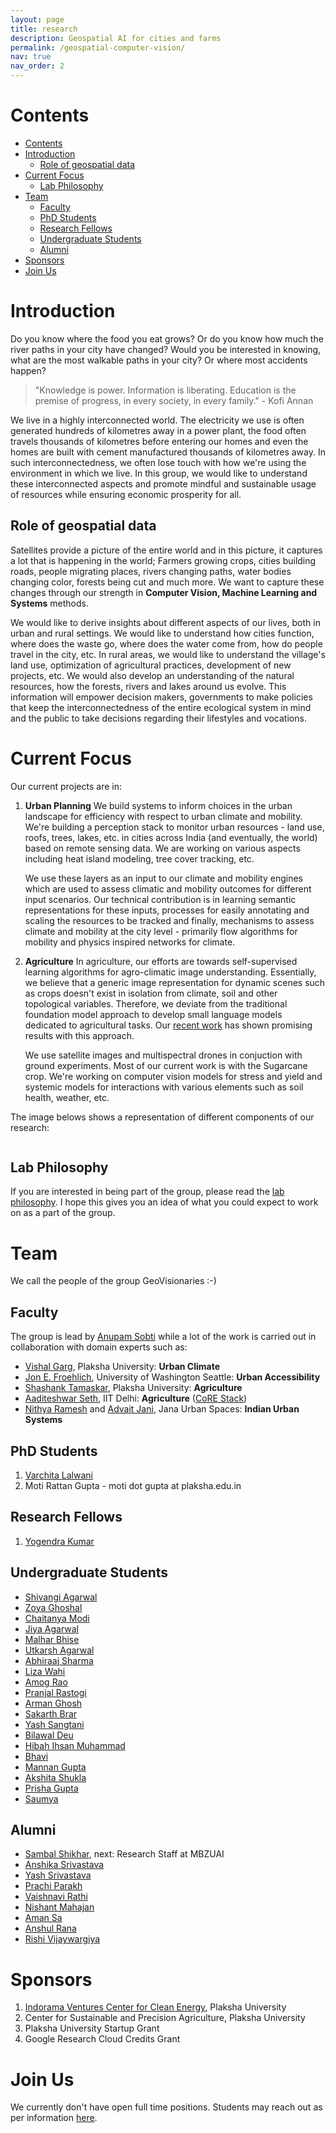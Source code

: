 ```yaml
---
layout: page
title: research
description: Geospatial AI for cities and farms
permalink: /geospatial-computer-vision/
nav: true
nav_order: 2
---
```


# Contents

- [Contents](#contents)
- [Introduction](#introduction)
  - [Role of geospatial data](#role-of-geospatial-data)
- [Current Focus](#current-focus)
  - [Lab Philosophy](#lab-philosophy)
- [Team](#team)
  - [Faculty](#faculty)
  - [PhD Students](#phd-students)
  - [Research Fellows](#research-fellows)
  - [Undergraduate Students](#undergraduate-students)
  - [Alumni](#alumni)
- [Sponsors](#sponsors)
- [Join Us](#join-us)

# Introduction

Do you know where the food you eat grows? Or do you know how much the river paths in your city have changed? Would you be interested in knowing, what are the most walkable paths in your city? Or where most accidents happen?

> "Knowledge is power. Information is liberating. Education is the premise of progress, in every society, in every family." - Kofi Annan

We live in a highly interconnected world. The electricity we use is often generated hundreds of kilometres away in a power plant, the food often travels thousands of kilometres before entering our homes and even the homes are built with cement manufactured thousands of kilometres away. In such interconnectedness, we often lose touch with how we're using the environment in which we live. In this group, we would like to understand these interconnected aspects and promote mindful and sustainable usage of resources while ensuring economic prosperity for all.

## Role of geospatial data

Satellites provide a picture of the entire world and in this picture, it captures a lot that is happening in the world; Farmers growing crops, cities building roads, people migrating places, rivers changing paths, water bodies changing color, forests being cut and much more. We want to capture these changes through our strength in **Computer Vision, Machine Learning and Systems** methods.

<!--It often happens that one is unaware of how things around us are connected, e.g., where and how the cement is manufactured that builds your house or where the food grows that feeds you and your family. -->

We would like to derive insights about different aspects of our lives, both in urban and rural settings. We would like to understand how cities function, where does the waste go, where does the water come from, how do people travel in the city, etc. In rural areas, we would like to understand the village's land use, optimization of agricultural practices, development of new projects, etc. We would also develop an understanding of the natural resources, how the forests, rivers and lakes around us evolve. This information will empower decision makers, governments to make policies that keep the interconnectedness of the entire ecological system in mind and the public to take decisions regarding their lifestyles and vocations.

# Current Focus

Our current projects are in:

1. **Urban Planning**
   We build systems to inform choices in the urban landscape for efficiency with respect to urban climate and mobility. We're building a perception stack to monitor urban resources - land use, roofs, trees, lakes, etc. in cities across India (and eventually, the world) based on remote sensing data. We are working on various aspects including heat island modeling, tree cover tracking, etc.

   We use these layers as an input to our climate and mobility engines which are used to assess climatic and mobility outcomes for different input scenarios. Our technical contribution is in learning semantic representations for these inputs, processes for easily annotating and scaling the resources to be tracked and finally, mechanisms to assess climate and mobility at the city level - primarily flow algorithms for mobility and physics inspired networks for climate.

2. **Agriculture**
   In agriculture, our efforts are towards self-supervised learning algorithms for agro-climatic image understanding. Essentially, we believe that a generic image representation for dynamic scenes such as crops doesn't exist in isolation from climate, soil and other topological variables. Therefore, we deviate from the traditional foundation model approach to develop small language models dedicated to agricultural tasks. Our [recent work](https://arxiv.org/abs/2507.04366) has shown promising results with this approach.

   We use satellite images and multispectral drones in conjuction with ground experiments. Most of our current work is with the Sugarcane crop. We're working on computer vision models for stress and yield and systemic models for interactions with various elements such as soil health, weather, etc.

The image belows shows a representation of different components of our research:

<div class="row justify-content-center">
    <div class="col-sm mt-3 mt-md-0">
        <img class="img-fluid rounded z-depth-1" src="{{ '../assets/img/group-research.png' | relative_url }}" alt="" title="Group Research"/>
	</div>
</div>

## Lab Philosophy

If you are interested in being part of the group, please read the [lab philosophy](/lab-philosophy/). I hope this gives you an idea of what you could expect to work on as a part of the group.

<!--

See live demos for

- [Cool Roofs in Hyderabad](http://43.204.96.63:8501/).
- [The v0 Walkability Index](http://43.204.96.63:8502/).

-->

# Team

We call the people of the group GeoVisionaries :-)

## Faculty

The group is lead by [Anupam Sobti](/) while a lot of the work is carried out in collaboration with domain experts such as:

- [Vishal Garg](https://plaksha.edu.in/faculty-details/dr-vishal-garg), Plaksha University: **Urban Climate**
- [Jon E. Froehlich](https://jonfroehlich.github.io/), University of Washington Seattle: **Urban Accessibility**
- [Shashank Tamaskar](https://plaksha.edu.in/faculty-details/dr-shashank-tamaskar), Plaksha University: **Agriculture**
- [Aaditeshwar Seth](https://www.cse.iitd.ac.in/~aseth/), IIT Delhi: **Agriculture** ([CoRE Stack](https://core-stack.org/))
- [Nithya Ramesh](https://www.linkedin.com/in/nithya-ramesh-19a24438/) and [Advait Jani](https://www.linkedin.com/in/advait-jani-9aba9634/), Jana Urban Spaces: **Indian Urban Systems**

## PhD Students

1. [Varchita Lalwani](https://www.linkedin.com/in/varchita-lalwani-1011/)
2. Moti Rattan Gupta - moti dot gupta at plaksha.edu.in

## Research Fellows

1. [Yogendra Kumar](https://www.linkedin.com/in/yogendra-kumar-00254b183/)

## Undergraduate Students

- [Shivangi Agarwal](https://www.linkedin.com/in/shivangiag08/)
- [Zoya Ghoshal](https://www.linkedin.com/in/zoya-ghoshal-259551268/)
- [Chaitanya Modi](https://www.linkedin.com/in/chaitanya-modi-/)
- [Jiya Agarwal](https://www.linkedin.com/in/jiya-agrawal-957767249/)
- [Malhar Bhise](https://www.linkedin.com/in/malhar-bhise-539888214/)
- [Utkarsh Agarwal](https://www.linkedin.com/in/utkarsh-agarwal984/)
- [Abhiraaj Sharma](https://www.linkedin.com/in/abhiraaj-sharma/)
- [Liza Wahi](https://www.linkedin.com/in/lizawahi/)
- [Amog Rao](https://www.linkedin.com/in/amog-rao/)
- [Pranjal Rastogi](https://www.linkedin.com/in/pranjal-rastogi-pjr/)
- [Arman Ghosh](https://www.linkedin.com/in/arman-ghosh-92593521a/)
- [Sakarth Brar](https://www.linkedin.com/in/sakarth-singh-brar-78701b262/)
- [Yash Sangtani](https://www.linkedin.com/in/yash-s-510764213/)
- [Bilawal Deu](https://www.linkedin.com/in/bilawalsinghdeu/)
- [Hibah Ihsan Muhammad](https://www.linkedin.com/in/hibah-ihsan-muhammad-245007262/)
- [Bhavi](https://www.linkedin.com/in/bhavi-28b773213/)
- [Mannan Gupta](https://www.linkedin.com/in/mannan-gupta-603a72299/)
- [Akshita Shukla](https://www.linkedin.com/in/akshitashukla393/)
- [Prisha Gupta](https://www.linkedin.com/in/prisha-gupta-3a1090278/)
- [Saumya](https://www.linkedin.com/in/saumyaachauhan/)

## Alumni

- [Sambal Shikhar](https://www.linkedin.com/in/sambal-shikhar-719b67148/), next: Research Staff at MBZUAI
- [Anshika Srivastava](https://www.linkedin.com/in/anshika-srivastava-4b10b5215/)
- [Yash Srivastava](https://www.linkedin.com/in/yash-sarvesh-srivastava/)
- [Prachi Parakh](https://www.linkedin.com/in/prachiparakh/)
- [Vaishnavi Rathi](https://www.linkedin.com/in/vaishnavi-rathi3/)
- [Nishant Mahajan](https://www.linkedin.com/in/nishant-mahajan-57ba33197/)
- [Aman Sa](https://www.linkedin.com/in/aman-sa/)
- [Anshul Rana](https://www.linkedin.com/in/anshulrana20/)
- [Rishi Vijaywargiya](https://www.linkedin.com/in/rishi-vijaywargiya-877042220/)

# Sponsors

1. [Indorama Ventures Center for Clean Energy](https://plaksha.edu.in/center-for-clean-energy), Plaksha University
2. Center for Sustainable and Precision Agriculture, Plaksha University
3. Plaksha University Startup Grant
4. Google Research Cloud Credits Grant

# Join Us

We currently don't have open full time positions. Students may reach out as per information [here](/get_in_touch/).

<!-- Currently, we have 1 opening for [Plaksha Research Fellow](https://plaksha.edu.in/research). Apply [here](https://forms.office.com/r/cHmwD8zQFR). -->
